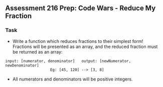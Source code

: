 ## Assessment 216 Prep: Code Wars - Reduce My Fraction

### Task
- Write a function which reduces fractions to their simplest form! Fractions will be presented as an array, and the reduced fraction must be returned as an array:
```
input: [numerator, denominator]   output: [newNumerator, newDenominator]
                    Eg: [45, 120] --> [3, 8]
```
- All numerators and denominators will be positive integers.
